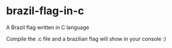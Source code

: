 # brazil-flag-in-c
A Brazil flag written in C language

Compile the .c file and a brazilian flag will show in your console :)
